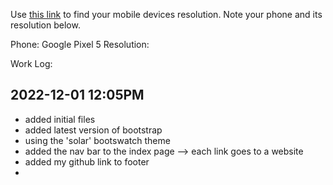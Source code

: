 Use [this link](https://www.webmobilefirst.com/en/devices/) to find your mobile devices resolution. Note your phone and its resolution below.

Phone:  Google Pixel 5
Resolution: 




Work Log: 

2022-12-01  12:05PM
-------------------
- added initial files
- added latest version of bootstrap
- using the 'solar' bootswatch theme
- added the nav bar to the index page --> each link goes to a website 
- added my github link to footer
- 